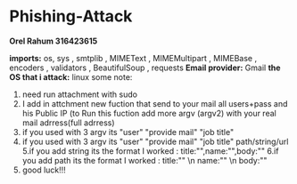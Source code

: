 # Phishing-Attack

**Orel Rahum 316423615** 

**imports:**  os, sys , smtplib , MIMEText , MIMEMultipart , MIMEBase , encoders , validators , BeautifulSoup , requests
**Email provider:**  Gmail
 **the OS that i attack:** linux
some note:
1. need run attachment with sudo
2. I add in attchment new fuction that send to your mail all users+pass and his Public IP (to Run this fuction add more argv (argv2) with your real mail adrress(full adrress)
3. if you used with 3 argv its "user" "provide mail" "job title"
4. if you used with 3 argv its "user" "provide mail" "job title" path/string/url
5.if you add string its the format I worked :    title:"",name:"",body:""
6.if you add path  its the format I worked :     title:"" \n  name:"" \n  body:""
7. good luck!!!
